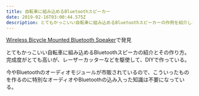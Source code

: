 ```yaml
---
title: 自転車に組み込めるBluetoothスピーカー
date: 2019-02-16T03:00:44.575Z
description: とてもかっこいい自転車に組み込めるBluetoothスピーカーの作例を紹介します。
---
```

[Wireless Bicycle Mounted Bluetooth Speaker](https://www.instructables.com/id/Wireless-Bicycle-Mounted-Bluetooth-Speaker/)で発見

とてもかっこいい自転車に組み込めるBluetoothスピーカの紹介とその作り方。
完成度がとても高いが、レーザーカッターなどを駆使して、DIYで作っている。

今やBluetoothのオーディオモジュールが市販されているので、こういったものを作るのに特別なオーディオやBluetoothの込み入った知識は不要になっている。

